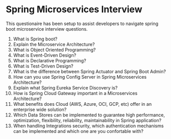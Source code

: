 # Spring Microservices Interview
This questionaire has been setup to assist developers to navigate spring boot microservice interview questions.

1. What is Spring boot?
2. Explain the Microservice Architecture?
3. What is Object Oriented Programming?
4. What is Event-Driven Design?
5. What is Declarative Programming?
6. What is Test-Driven Design?
7. What is the difference between Spring Actuator and Spring Boot Admin?
8. How can you use Spring Config Server in Spring Microservices Architecture?
9. Explain what Spring Eureka Service Discovery is?
10. How is Spring Cloud Gateway important in a Microservices Architecture?
11. What benefits does Cloud (AWS, Azure, OCI, GCP, etc) offer in an enterprise wide solution?
12. Which Data Stores can be implemented to guarantee high performance, optimization, flexibility, reliability, maintainability in Spring application?
13. When handling Integrations security, which authentication mechanisms can be implemented and which one are you confortable with?
